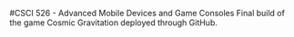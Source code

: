 #CSCI 526 - Advanced Mobile Devices and Game Consoles 
Final build of the game Cosmic Gravitation deployed through GitHub.
